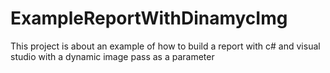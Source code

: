 # ExampleReportWithDinamycImg
This project is about an example of how to build a report with c# and visual studio with a dynamic image pass as a parameter
